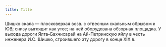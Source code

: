 ```yaml
---
title: Title
---
```


Шишко скала — плосковерхая возв. с отвесным скальным обрывом к ЮВ; снизу
выглядит как утес; на ней оборудована обзорная площадка. У выхода дороги
Ялта–Бахчисарай на Ай-Петринскую яйлу в честь инженера И.С. Шишко, строившего
эту дорогу в конце ХIХ в.
